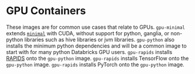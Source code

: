 # GPU Containers

These images are for common use cases that relate to GPUs.
`gpu-minimal` extends [`minimal`](https://github.com/databricks/containers/tree/master/ubuntu/minimal) with CUDA, without support for python, ganglia, or
non-python libraries such as hive libraries or jvm libraries. `gpu-python` also installs the minimum python dependencies and will be a common image to start with for many python Databricks GPU users. `gpu-rapids` installs [RAPIDS](https://rapids.ai/) onto the `gpu-python` image. `gpu-rapids` installs TensorFlow onto the `gpu-python` image. `gpu-rapids` installs PyTorch onto the `gpu-python` image.

